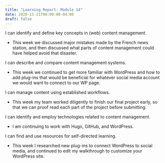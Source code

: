 ```yaml
---
title: "Learning Report: Module 14"
date: 2020-11-21T00:00:00-04:00
draft: false
---
```


I can identify and define key concepts in (web) content management.
- This week we discussed major mistakes made by the French news station, and then discussed what parts of content management could have helped avoid that disaster.

I can describe and compare content management systems.
- This week we continued to get more familiar with WordPress and how to add plug-ins that would be beneficial for whatever social media account we would want to connect to our WP page.

I can manage content using established workflows.
- This week my team worked diligently to finish our final project early, so that we can proof read each part of the project before submitting.

I can identify and employ technologies related to content management.
- I am continuing to work with Hugo, GitHub, and WordPress.

I can find and use resources for self-directed learning.
- This week I researched new plug-ins to connect WordPress to social media, and continued to edit my walkthrough to customize your WordPress site.
